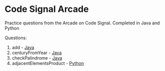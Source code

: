 # Code Signal Arcade

Practice questions from the Arcade on Code Signal. Completed in Java and Python

Questions:

1. add - [Java](add.java)
2. centuryFromYear - [Java](centuryFromYear.java)
3. checkPalindrome - [Java](checkPalindrome.java)
4. adjacentElementsProduct - [Python](adjacentElementsProduct.py)
